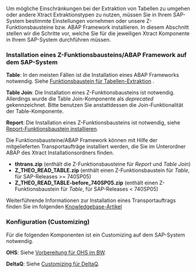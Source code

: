 Um mögliche Einschränkungen bei der Extraktion von Tabellen zu umgehen oder andere Xtract Extraktionstypen zu nutzen, müssen Sie in Ihrem SAP-System bestimmte Einstellungen vornehmen oder unsere Z-Funktionsbausteine bzw. ABAP Framework installieren. In diesem Abschnitt stellen wir die Schritte vor, welche Sie für die jeweiligen Xtract Komponente in Ihrem SAP-System durchführen müssen.


### Installation eines Z-Funktionsbausteins/ABAP Framework auf dem SAP-System<br>
**Table**: In den meisten Fällen ist die Installation eines ABAP Frameworks notwendig. Siehe [Funktionsbaustein für Tabellen-Extraktion](https://help.theobald-software.com/de/xtract-is/sap-customizing/funktionsbaustein-fuer-table-extraktion) . 

**Table Join**: Die Installation eines Z-Funktionsbausteins ist notwendig. Allerdings wurde die Table Join-Komponente als *deprecated* gekennzeichnet. Bitte benutzen Sie anstattdessen die Join-Funktionalität der Table-Komponente.

**Report**: Die Installation eines Z-Funktionsbausteins ist notwendig, siehe [Report-Funktionsbaustein installieren](./sap-customizing/report-funktionsbaustein-installieren).

Die Funktionsbausteine/ABAP Framework können mit Hilfe der mitgelieferten Transportaufträge installiert werden, die Sie im Unterordner ABAP des Xtract Installationsordners finden.<br>

- **thtrans.zip** (enthält die Z-Funktionsbausteine für *Report* und *Table Join*)
- **Z_THEO_READ_TABLE.zip** (enthält einen Z-Funktionsbaustein für *Table*, für SAP-Releases >= 740SP05) 
- **Z_THEO_READ_TABLE-before_740SP05.zip** (enthält einen Z-Funktionsbaustein für *Table*, für SAP-Releases < 740SP05) 

Weiterführende Informationen zur Installation eines Transportauftrags finden Sie im folgenden [Knowledgebase-Artikel](https://kb.theobald-software.com/sap/how-to-import-an-sap-transport-request-with-the-transport-management-system-stms)

### Konfiguration (Customizing)<br>
Für die folgenden Komponenten ist ein Customizing auf dem SAP-System notwendig. 

**OHS**: Siehe [Vorbereitung für OHS im BW](https://help.theobald-software.com/de/xtract-is/sap-customizing/vorbereitung-fuer-ohs-im-bw).

**DeltaQ**: Siehe [Customizing für DeltaQ](https://help.theobald-software.com/de/xtract-is/sap-customizing/customizing-fuer-deltaq).
